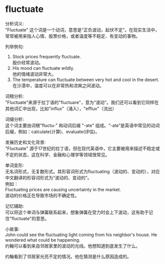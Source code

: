 # fluctuate

分析词义:  
"Fluctuate" 这个词是一个动词，意思是“正负波动，起伏不定”。在现实生活中，常常被用来指人心情、股票价格，或者温度等不稳定、有变动的事物。

  

列举例句:

  

1.  Stock prices frequently fluctuate.  
    股价经常波动。
2.  His mood can fluctuate wildly.  
    他的情绪波动非常大。
3.  The temperature can fluctuate between very hot and cool in the desert.  
    在沙漠中，温度可以在非常热和凉爽之间波动。

  

词根分析:  
"Fluctuate"来源于拉丁语的"fluctuare"，意为“波动”。我们还可以看到它同样在其他词汇中出现，比如"influx"（涌入），"efflux"（流出）

  

词缀分析:  
这个词主要由词根"fluctu-" 和动词后缀 "-ate" 组成。“-ate”是英语中常见的动词后缀，例如：calculate(计算)、evaluate(评估)。

  

发展历史和文化背景:  
"Fluctuate" 源于17世纪的拉丁语，但在现代英语中，它主要被用来描述不稳定或不定的状态，这在科学、金融和心理学等领域很常见。

  

单词变形:  
无名词形式，无复数形式。其形容词形式为fluctuating（波动的、变动的），对应中文翻译的形容词形式为“波动的、变动的”。  
例如：  
Fluctuating prices are causing uncertainty in the market.  
波动的价格正在导致市场的不确定性。

  

记忆辅助:  
可以将这个单词与弹簧联系起来，想象弹簧在受力时会上下波动，这有助于记住"fluctuate"的意思。

  

小故事:  
John could see the fluctuating light coming from his neighbor's house. He wondered what could be happening.  
约翰可以看到来自邻居家里的波动的光线。他想知道到底发生了什么。

  

约翰看到了邻居家光亮不定的情况。他在猜测是什么原因造成的。
